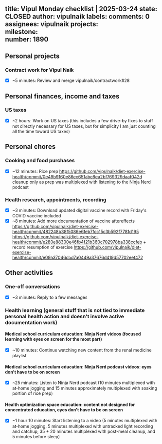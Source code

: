 title:	Vipul Monday checklist | 2025-03-24
state:	CLOSED
author:	vipulnaik
labels:	
comments:	0
assignees:	vipulnaik
projects:	
milestone:	
number:	1890
--
## Personal projects

### Contract work for Vipul Naik

- [x] ~5 minutes: Review and merge vipulnaik/contractwork#28

## Personal finances, income and taxes

### US taxes

- [x] ~2 hours: Work on US taxes (this includes a few drive-by fixes to stuff not directly necessary for US taxes, but for simplicity I am just counting all the time toward US taxes)

## Personal chores

### Cooking and food purchases

- [x] ~12 minutes: Rice prep https://github.com/vipulnaik/diet-exercise-health/commit/0e49b9160e86ec651abe8ea2bf769329daaf042d cleanup only as prep was multiplexed with listening to the Ninja Nerd podcast

### Health research, appointments, recording

- [x] ~3 minutes: Download updated digital vaccine record with Friday's COVID vaccine included
- [x] ~8 minutes: Add more documentation of vaccine aftereffects https://github.com/vipulnaik/diet-exercise-health/commit/482248b38f5086e6feb7fcc15c3b592f7781d195 https://github.com/vipulnaik/diet-exercise-health/commit/e280e88300e46fb4f21b360c702978ba338ccfeb + record resumption of exercise https://github.com/vipulnaik/diet-exercise-health/commit/e09a37046cbd7a0449a37676d419d57702eef472

## Other activities

### One-off conversations

- [x] ~3 minutes: Reply to a few messages

### Health learning (general stuff that is not tied to immediate personal health action and doesn't involve active documentation work)

#### Medical school curriculum education: Ninja Nerd videos (focused learning with eyes on screen for the most part)

- [x] ~10 minutes: Continue watching new content from the renal medicine playlist

#### Medical school curriculum education: Ninja Nerd podcast videos: eyes don't have to be on screen

- [x] ~25 minutes: Listen to Ninja Nerd podcast (10 minutes multiplexed with at-home jogging and 15 minutes approximately multiplexed with soaking portion of rice prep)

#### Health optimization space education: content not designed for concentrated education, eyes don't have to be on screen

- [x] ~1 hour 10 minutes: Start listening to a video (5 minutes multiplexed with at-home jogging, 5 minutes multiplexed with untracked light recording and catchup, 35 + 20 minutes multiplexed with post-meal cleanup, and 5 minutes before sleep)
